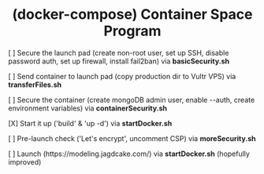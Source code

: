 # <h1 align="center"><span>(docker-compose) </span>Container Space Program</h1>
<p>[ ]<span> Secure the launch pad (create non-root user, set up SSH, disable password auth, set up firewall, install fail2ban) via <strong>basicSecurity.sh</strong></span></p>

<p>[ ]<span> Send container to launch pad (copy production dir to Vultr VPS) via <strong>transferFiles.sh</strong></span></p>

<p>[ ] <span>Secure the container (create mongoDB admin user, enable --auth, create environment variables) via <strong>containerSecurity.sh</strong></span></p>

<p>[X]<span> Start it up ('build' & 'up -d') via <strong>startDocker.sh</strong></span></p>

<p>[ ]<span> Pre-launch check ('Let's encrypt', uncomment CSP) via <strong>moreSecurity.sh</strong></span></p>

<p>[ ]<span> Launch (https://modeling.jagdcake.com/) via <strong>startDocker.sh</strong> (hopefully improved)</span></p>



